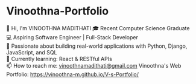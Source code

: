 # Vinoothna-Portfolio
👋 Hi, I'm VINOOTHNA MADITHATI
🎓 Recent Computer Science Graduate  
💻 Aspiring Software Engineer | Full-Stack Developer  
🚀 Passionate about building real-world applications with Python, Django, JavaScript, and SQL  
🌱 Currently learning: React & RESTful APIs  
📫 How to reach me: vinoothnamadithati@gmail.com 
Vinoothna's Web Portfolio:
https://vinoothna-m.github.io/V-s-Portfolio/
